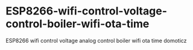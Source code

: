 # ESP8266-wifi-control-voltage-control-boiler-wifi-ota-time
ESP8266 wifi 
control voltage analog
control boiler 
wifi 
ota 
time
domoticz
